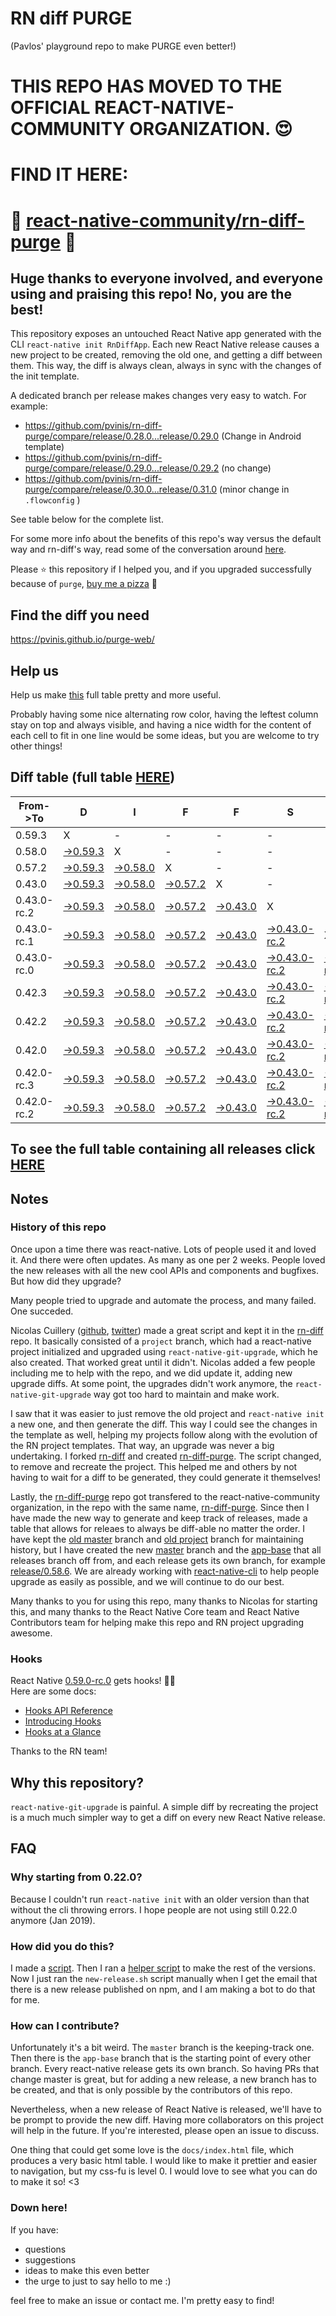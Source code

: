 # RN diff PURGE
(Pavlos' playground repo to make PURGE even better!)

# THIS REPO HAS MOVED TO THE OFFICIAL REACT-NATIVE-COMMUNITY ORGANIZATION. 😍
# FIND IT HERE:  
# 💪 [react-native-community/rn-diff-purge](https://github.com/react-native-community/rn-diff-purge) 🎉
## Huge thanks to everyone involved, and everyone using and praising this repo! No, you are the best!

This repository exposes an untouched React Native app generated with the CLI
`react-native init RnDiffApp`. Each new React Native release causes a new project to be created, removing the old one, and getting a diff between them. This way, the diff is always clean, always in sync with the changes of the init template.

A dedicated branch per release makes changes very easy
to watch. For example:

* https://github.com/pvinis/rn-diff-purge/compare/release/0.28.0...release/0.29.0
(Change in Android template)
* https://github.com/pvinis/rn-diff-purge/compare/release/0.29.0...release/0.29.2
(no change)
* https://github.com/pvinis/rn-diff-purge/compare/release/0.30.0...release/0.31.0
(minor change in `.flowconfig` )

See table below for the complete list.

For some more info about the benefits of this repo's way versus the default way and rn-diff's way, read some of the conversation around [here](https://github.com/react-native-community/discussions-and-proposals/issues/68#issuecomment-452227478).

Please :star: this repository if I helped you, and if you upgraded successfully because of `purge`, [buy me a pizza](https://www.buymeacoffee.com/DGWwHVZ4s) :pizza:

## Find the diff you need
https://pvinis.github.io/purge-web/

## Help us
Help us make [this](https://pvinis.github.io/rn-diff-purge) full table pretty and more useful.

Probably having some nice alternating row color, having the leftest column stay on top and always visible, and having a nice width for the content of each cell to fit in one line would be some ideas, but you are welcome to try other things!

## Diff table (full table [HERE](https://pvinis.github.io/rn-diff-purge))

| From->To    | D                                                                                               | I                                                                                               | F                                                                                               | F                                                                                               | S                                                                                                         |                                                                                                           | =                                                                                                         | =                                                                                               |                                                                                                 | F                                                                                               | U                                                                                                         | N   |
| ----------- | ----------------------------------------------------------------------------------------------- | ----------------------------------------------------------------------------------------------- | ----------------------------------------------------------------------------------------------- | ----------------------------------------------------------------------------------------------- | --------------------------------------------------------------------------------------------------------- | --------------------------------------------------------------------------------------------------------- | --------------------------------------------------------------------------------------------------------- | ----------------------------------------------------------------------------------------------- | ----------------------------------------------------------------------------------------------- | ----------------------------------------------------------------------------------------------- | --------------------------------------------------------------------------------------------------------- | --- |
| 0.59.3      | X                                                                                               | -                                                                                               | -                                                                                               | -                                                                                               | -                                                                                                         | -                                                                                                         | -                                                                                                         | -                                                                                               | -                                                                                               | -                                                                                               | -                                                                                                         | -   |
| 0.58.0      | [->0.59.3](https://github.com/pvinis/rn-diff-purge/compare/release/0.58.0..release/0.59.3)      | X                                                                                               | -                                                                                               | -                                                                                               | -                                                                                                         | -                                                                                                         | -                                                                                                         | -                                                                                               | -                                                                                               | -                                                                                               | -                                                                                                         | -   |
| 0.57.2      | [->0.59.3](https://github.com/pvinis/rn-diff-purge/compare/release/0.57.2..release/0.59.3)      | [->0.58.0](https://github.com/pvinis/rn-diff-purge/compare/release/0.57.2..release/0.58.0)      | X                                                                                               | -                                                                                               | -                                                                                                         | -                                                                                                         | -                                                                                                         | -                                                                                               | -                                                                                               | -                                                                                               | -                                                                                                         | -   |
| 0.43.0      | [->0.59.3](https://github.com/pvinis/rn-diff-purge/compare/release/0.43.0..release/0.59.3)      | [->0.58.0](https://github.com/pvinis/rn-diff-purge/compare/release/0.43.0..release/0.58.0)      | [->0.57.2](https://github.com/pvinis/rn-diff-purge/compare/release/0.43.0..release/0.57.2)      | X                                                                                               | -                                                                                                         | -                                                                                                         | -                                                                                                         | -                                                                                               | -                                                                                               | -                                                                                               | -                                                                                                         | -   |
| 0.43.0-rc.2 | [->0.59.3](https://github.com/pvinis/rn-diff-purge/compare/release/0.43.0-rc.2..release/0.59.3) | [->0.58.0](https://github.com/pvinis/rn-diff-purge/compare/release/0.43.0-rc.2..release/0.58.0) | [->0.57.2](https://github.com/pvinis/rn-diff-purge/compare/release/0.43.0-rc.2..release/0.57.2) | [->0.43.0](https://github.com/pvinis/rn-diff-purge/compare/release/0.43.0-rc.2..release/0.43.0) | X                                                                                                         | -                                                                                                         | -                                                                                                         | -                                                                                               | -                                                                                               | -                                                                                               | -                                                                                                         | -   |
| 0.43.0-rc.1 | [->0.59.3](https://github.com/pvinis/rn-diff-purge/compare/release/0.43.0-rc.1..release/0.59.3) | [->0.58.0](https://github.com/pvinis/rn-diff-purge/compare/release/0.43.0-rc.1..release/0.58.0) | [->0.57.2](https://github.com/pvinis/rn-diff-purge/compare/release/0.43.0-rc.1..release/0.57.2) | [->0.43.0](https://github.com/pvinis/rn-diff-purge/compare/release/0.43.0-rc.1..release/0.43.0) | [->0.43.0-rc.2](https://github.com/pvinis/rn-diff-purge/compare/release/0.43.0-rc.1..release/0.43.0-rc.2) | X                                                                                                         | -                                                                                                         | -                                                                                               | -                                                                                               | -                                                                                               | -                                                                                                         | -   |
| 0.43.0-rc.0 | [->0.59.3](https://github.com/pvinis/rn-diff-purge/compare/release/0.43.0-rc.0..release/0.59.3) | [->0.58.0](https://github.com/pvinis/rn-diff-purge/compare/release/0.43.0-rc.0..release/0.58.0) | [->0.57.2](https://github.com/pvinis/rn-diff-purge/compare/release/0.43.0-rc.0..release/0.57.2) | [->0.43.0](https://github.com/pvinis/rn-diff-purge/compare/release/0.43.0-rc.0..release/0.43.0) | [->0.43.0-rc.2](https://github.com/pvinis/rn-diff-purge/compare/release/0.43.0-rc.0..release/0.43.0-rc.2) | [->0.43.0-rc.1](https://github.com/pvinis/rn-diff-purge/compare/release/0.43.0-rc.0..release/0.43.0-rc.1) | X                                                                                                         | -                                                                                               | -                                                                                               | -                                                                                               | -                                                                                                         | -   |
| 0.42.3      | [->0.59.3](https://github.com/pvinis/rn-diff-purge/compare/release/0.42.3..release/0.59.3)      | [->0.58.0](https://github.com/pvinis/rn-diff-purge/compare/release/0.42.3..release/0.58.0)      | [->0.57.2](https://github.com/pvinis/rn-diff-purge/compare/release/0.42.3..release/0.57.2)      | [->0.43.0](https://github.com/pvinis/rn-diff-purge/compare/release/0.42.3..release/0.43.0)      | [->0.43.0-rc.2](https://github.com/pvinis/rn-diff-purge/compare/release/0.42.3..release/0.43.0-rc.2)      | [->0.43.0-rc.1](https://github.com/pvinis/rn-diff-purge/compare/release/0.42.3..release/0.43.0-rc.1)      | [->0.43.0-rc.0](https://github.com/pvinis/rn-diff-purge/compare/release/0.42.3..release/0.43.0-rc.0)      | X                                                                                               | -                                                                                               | -                                                                                               | -                                                                                                         | -   |
| 0.42.2      | [->0.59.3](https://github.com/pvinis/rn-diff-purge/compare/release/0.42.2..release/0.59.3)      | [->0.58.0](https://github.com/pvinis/rn-diff-purge/compare/release/0.42.2..release/0.58.0)      | [->0.57.2](https://github.com/pvinis/rn-diff-purge/compare/release/0.42.2..release/0.57.2)      | [->0.43.0](https://github.com/pvinis/rn-diff-purge/compare/release/0.42.2..release/0.43.0)      | [->0.43.0-rc.2](https://github.com/pvinis/rn-diff-purge/compare/release/0.42.2..release/0.43.0-rc.2)      | [->0.43.0-rc.1](https://github.com/pvinis/rn-diff-purge/compare/release/0.42.2..release/0.43.0-rc.1)      | [->0.43.0-rc.0](https://github.com/pvinis/rn-diff-purge/compare/release/0.42.2..release/0.43.0-rc.0)      | [->0.42.3](https://github.com/pvinis/rn-diff-purge/compare/release/0.42.2..release/0.42.3)      | X                                                                                               | -                                                                                               | -                                                                                                         | -   |
| 0.42.0      | [->0.59.3](https://github.com/pvinis/rn-diff-purge/compare/release/0.42.0..release/0.59.3)      | [->0.58.0](https://github.com/pvinis/rn-diff-purge/compare/release/0.42.0..release/0.58.0)      | [->0.57.2](https://github.com/pvinis/rn-diff-purge/compare/release/0.42.0..release/0.57.2)      | [->0.43.0](https://github.com/pvinis/rn-diff-purge/compare/release/0.42.0..release/0.43.0)      | [->0.43.0-rc.2](https://github.com/pvinis/rn-diff-purge/compare/release/0.42.0..release/0.43.0-rc.2)      | [->0.43.0-rc.1](https://github.com/pvinis/rn-diff-purge/compare/release/0.42.0..release/0.43.0-rc.1)      | [->0.43.0-rc.0](https://github.com/pvinis/rn-diff-purge/compare/release/0.42.0..release/0.43.0-rc.0)      | [->0.42.3](https://github.com/pvinis/rn-diff-purge/compare/release/0.42.0..release/0.42.3)      | [->0.42.2](https://github.com/pvinis/rn-diff-purge/compare/release/0.42.0..release/0.42.2)      | X                                                                                               | -                                                                                                         | -   |
| 0.42.0-rc.3 | [->0.59.3](https://github.com/pvinis/rn-diff-purge/compare/release/0.42.0-rc.3..release/0.59.3) | [->0.58.0](https://github.com/pvinis/rn-diff-purge/compare/release/0.42.0-rc.3..release/0.58.0) | [->0.57.2](https://github.com/pvinis/rn-diff-purge/compare/release/0.42.0-rc.3..release/0.57.2) | [->0.43.0](https://github.com/pvinis/rn-diff-purge/compare/release/0.42.0-rc.3..release/0.43.0) | [->0.43.0-rc.2](https://github.com/pvinis/rn-diff-purge/compare/release/0.42.0-rc.3..release/0.43.0-rc.2) | [->0.43.0-rc.1](https://github.com/pvinis/rn-diff-purge/compare/release/0.42.0-rc.3..release/0.43.0-rc.1) | [->0.43.0-rc.0](https://github.com/pvinis/rn-diff-purge/compare/release/0.42.0-rc.3..release/0.43.0-rc.0) | [->0.42.3](https://github.com/pvinis/rn-diff-purge/compare/release/0.42.0-rc.3..release/0.42.3) | [->0.42.2](https://github.com/pvinis/rn-diff-purge/compare/release/0.42.0-rc.3..release/0.42.2) | [->0.42.0](https://github.com/pvinis/rn-diff-purge/compare/release/0.42.0-rc.3..release/0.42.0) | X                                                                                                         | -   |
| 0.42.0-rc.2 | [->0.59.3](https://github.com/pvinis/rn-diff-purge/compare/release/0.42.0-rc.2..release/0.59.3) | [->0.58.0](https://github.com/pvinis/rn-diff-purge/compare/release/0.42.0-rc.2..release/0.58.0) | [->0.57.2](https://github.com/pvinis/rn-diff-purge/compare/release/0.42.0-rc.2..release/0.57.2) | [->0.43.0](https://github.com/pvinis/rn-diff-purge/compare/release/0.42.0-rc.2..release/0.43.0) | [->0.43.0-rc.2](https://github.com/pvinis/rn-diff-purge/compare/release/0.42.0-rc.2..release/0.43.0-rc.2) | [->0.43.0-rc.1](https://github.com/pvinis/rn-diff-purge/compare/release/0.42.0-rc.2..release/0.43.0-rc.1) | [->0.43.0-rc.0](https://github.com/pvinis/rn-diff-purge/compare/release/0.42.0-rc.2..release/0.43.0-rc.0) | [->0.42.3](https://github.com/pvinis/rn-diff-purge/compare/release/0.42.0-rc.2..release/0.42.3) | [->0.42.2](https://github.com/pvinis/rn-diff-purge/compare/release/0.42.0-rc.2..release/0.42.2) | [->0.42.0](https://github.com/pvinis/rn-diff-purge/compare/release/0.42.0-rc.2..release/0.42.0) | [->0.42.0-rc.3](https://github.com/pvinis/rn-diff-purge/compare/release/0.42.0-rc.2..release/0.42.0-rc.3) | X   |

## To see the full table containing all releases click [HERE](https://pvinis.github.io/rn-diff-purge)

## Notes

### History of this repo

Once upon a time there was react-native. Lots of people used it and loved it. And there were often updates. As many as one per 2 weeks. People loved the new releases with all the new cool APIs and components and bugfixes. But how did they upgrade?

Many people tried to upgrade and automate the process, and many failed. One succeded.

Nicolas Cuillery ([github](https://github.com/ncuillery), [twitter](https://twitter.com/ncuillery)) made a great script and kept it in the [rn-diff](https://github.com/ncuillery/rn-diff) repo. It basically consisted of a `project` branch, which had a react-native project initialized and upgraded using `react-native-git-upgrade`, which he also created. That worked great until it didn't. Nicolas added a few people including me to help with the repo, and we did update it, adding new upgrade diffs. At some point, the upgrades didn't work anymore, the `react-native-git-upgrade` way got too hard to maintain and make work.

I saw that it was easier to just remove the old project and `react-native init` a new one, and then generate the diff. This way I could see the changes in the template as well, helping my projects follow along with the evolution of the RN project templates. That way, an upgrade was never a big undertaking. I forked [rn-diff](https://github.com/ncuillery/rn-diff) and created [rn-diff-purge](https://github.com/pvinis/rn-diff-purge). The script changed, to remove and recreate the project. This helped me and others by not having to wait for a diff to be generated, they could generate it themselves!

Lastly, the [rn-diff-purge](https://github.com/pvinis/rn-diff-purge) repo got transfered to the react-native-community organization, in the repo with the same name, [rn-diff-purge](https://github.com/react-native-community/rn-diff-purge). Since then I have made the new way to generate and keep track of releases, made a table that allows for releaes to always be diff-able no matter the order. I have kept the [old master](https://github.com/pvinis/rn-diff-purge/tree/old/master) branch and [old project](https://github.com/pvinis/rn-diff-purge/tree/old/project) branch for maintaining history, but I have created the new [master](https://github.com/pvinis/rn-diff-purge/tree/master) branch and the [app-base](https://github.com/pvinis/rn-diff-purge/tree/app-base) that all releases branch off from, and each release gets its own branch, for example [release/0.58.6](https://github.com/pvinis/rn-diff-purge/tree/release/0.58.6). We are already working with [react-native-cli](https://github.com/react-native-community/react-native-cli) to help people upgrade as easily as possible, and we will continue to do our best.

Many thanks to you for using this repo, many thanks to Nicolas for starting this, and many thanks to the React Native Core team and React Native Contributors team for helping make this repo and RN project upgrading awesome.

### Hooks
React Native [0.59.0-rc.0](https://github.com/pvinis/rn-diff-purge#version-changes) gets hooks! 🎉🥳  
Here are some docs:
- [Hooks API Reference](https://reactjs.org/docs/hooks-reference.html)
- [Introducing Hooks](https://reactjs.org/docs/hooks-intro.html)
- [Hooks at a Glance](https://reactjs.org/docs/hooks-overview.html)

Thanks to the RN team!

## Why this repository?
`react-native-git-upgrade` is painful. A simple diff by recreating the project is a much much simpler way to get a diff on every new React Native release.

## FAQ

### Why starting from 0.22.0?

Because I couldn't run `react-native init` with an older version than that without the cli throwing errors. I hope people are not using still 0.22.0 anymore (Jan 2019).

### How did you do this?

I made a [script](https://github.com/pvinis/rn-diff-purge/blob/master/new-release.sh). Then I ran a [helper script](https://github.com/pvinis/rn-diff-purge/blob/master/new-release.sh) to make the rest of the versions.
Now I just ran the `new-release.sh` script manually when I get the email that there is a new release published on npm, and I am making a bot to do that for me.

### How can I contribute?

Unfortunately it's a bit weird. The `master` branch is the keeping-track one. Then there is the `app-base` branch that is the starting point of every other branch. Every react-native release gets its own branch. So having PRs that change master is great, but for adding a new release, a new branch has to be created, and that is only possible by the contributors of this repo.

Nevertheless, when a new release of React Native is released, we'll have to be prompt to provide
the new diff. Having more collaborators on this project will help in the future. If you're interested, please open an issue to discuss.

One thing that could get some love is the `docs/index.html` file, which produces a very basic html table. I would like to make it prettier and easier to navigation, but my css-fu is level 0. I would love to see what you can do to make it so! <3

### Down here!

If you have: 
- questions
- suggestions
- ideas to make this even better
- the urge to just to say hello to me :)

feel free to make an issue or contact me. I'm pretty easy to find!
